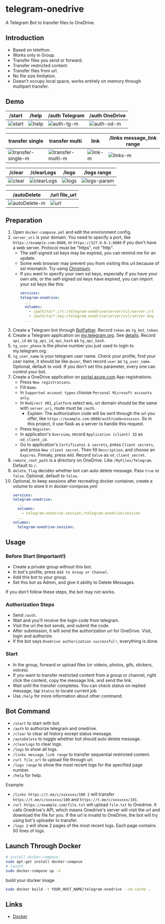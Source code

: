 # telegram-onedrive
A Telegram Bot to transfer files to OneDrive.

## Introduction
- Based on telethon.
- Works only in Group.
- Transfer files you send or forward.
- Transfer restricted content.
- Transfer files from url.
- No file size limitation.
- Doesn't occupy local space, works entirely on memory through multipart transfer.

## Demo
|/start|/help|/auth Telegram|/auth OneDrive|
|-|-|-|-|
|![start](https://github.com/hlf20010508/telegram-onedrive/assets/76218469/edd3f162-02fd-43c0-a6eb-46a7df890c0d)|![help](https://github.com/hlf20010508/telegram-onedrive/assets/76218469/821053dc-5983-431d-ae83-66d095ce2a4b)|![auth-tg-m](https://github.com/hlf20010508/telegram-onedrive/assets/76218469/4f35422d-cd92-4dac-ac8e-c63ead2db2cb)|![auth-od-m](https://github.com/hlf20010508/telegram-onedrive/assets/76218469/7dca129d-1d0f-49d3-9a88-eb2dc16956c0)|

|transfer single|transfer multi|link|/links message_link range|
|-|-|-|-|
|![transfer-single-m](https://github.com/hlf20010508/telegram-onedrive/assets/76218469/3c064e08-8051-4f4e-9896-5fca95fa707a)|![transfer-multi-m](https://github.com/hlf20010508/telegram-onedrive/assets/76218469/73f44d7d-e9cc-40fc-a7b1-547d04a5a0ec)|![link-m](https://github.com/hlf20010508/telegram-onedrive/assets/76218469/647f70d3-593c-4a12-bce3-462d6ae78aa5)|![links-m](https://github.com/hlf20010508/telegram-onedrive/assets/76218469/d862d200-9a1c-4642-88c8-610d5bddb49f)|

|/clear|/clearLogs|/logs|/logs range|
|-|-|-|-|
|![clear](https://github.com/hlf20010508/telegram-onedrive/assets/76218469/86485b4f-57b5-4a03-b74b-3bffd2800582)|![clearLogs](https://github.com/hlf20010508/telegram-onedrive/assets/76218469/f3a48b2a-12dc-4543-841e-bf76349f4a34)|![logs](https://github.com/hlf20010508/telegram-onedrive/assets/76218469/db07faa8-e8a9-4c4a-ae4f-bf1c88423280)|![logs-param](https://github.com/hlf20010508/telegram-onedrive/assets/76218469/b373456e-2525-45ba-9859-9580a8f93d72)|

|/autoDelete|/url file_url|
|-|-|
|![autoDelete-m](https://github.com/hlf20010508/telegram-onedrive/assets/76218469/ff564f9f-66b0-4296-afe4-e8e3cdf70428)|![url](https://github.com/hlf20010508/telegram-onedrive/assets/76218469/95994beb-815f-4e0f-a92c-69b5ffa19862)|

## Preparation
1. Open `docker-compose.yml` and edit the environment config.
2. `server_uri` is your domain. You need to specify a port, like `https://example.com:8080`, or `https://127.0.0.1:8080` if you don't have a web server. Protocol must be "https", not "http".
    - The self-signed ssl keys may be expired, you can remind me for an update.
    - Some web browser may prevent you from visiting this url because of ssl mismatch. Try using [Chromium](https://download-chromium.appspot.com).
    - If you want to specify your own ssl keys, especially if you have your own site, or the self-signed ssl keys have expired, you can import your ssl keys like this:
        ```docker-compose.yml
        services:
        telegram-onedrive:
          ...
          volumes:
            - /path/to/*.crt:/telegram-onedrive/server/ssl/server.crt
            - /path/to/*.key:/telegram-onedrive/server/ssl/server.key
          ...
        ```
3. Create a Telegram bot through [BotFather](https://t.me/BotFather). Record `token` as `tg_bot_token`.
4. Create a Telegram application on [my.telegram.org](https://my.telegram.org). See [details](https://docs.telethon.dev/en/stable/basic/signing-in.html). Record `api_id` as `tg_api_id`, `api_hash` as `tg_api_hash`.
5. `tg_user_phone` is the phone number you just used to login to my.telegram.org.
6. `tg_user_name` is your telegram user name. Check your profile, find your user name, it should be like `@user`, then record `user` as `tg_user_name`. Optional, default to void. If you don't set this parameter, every one can control your bot.
7. Create a OneDrive application on [portal.azure.com](https://portal.azure.com/#view/Microsoft_AAD_RegisteredApps/ApplicationsListBlade) App registrations.
    - Press `New registrations`.
    - Fill `Name`.
    - In `Supported account types` choose `Personal Microsoft accounts only`.
    - In `Redirect URI`, `platform` select `Web`, uri domain should be the same with `server_uri`, route must be `/auth`.
        - Explain: The authorization code will be sent through the uri you offer, like `https://example.com:8080/auth?code=xxxxxxx`. So in this project, it use flask as a server to handle this request.
    - Press `Register`.
    - In application's `Overview`, record `Application (client) ID` as `od_client_id`.
    - Go to application's `Certificates & secrets`, press `Client secrets`, and press `New client secret`. Then fill `Description`, and choose an `Expires`. Finnaly, press `Add`. Record `Value` as `od_client_secret`.
8. `remote_root_path` is a directory on OneDrive. Like `/MyFiles/Telegram`. Default to `/`.
9. `delete_flag` decides whether bot can auto delete message. Pass `true` or `false`. Optional, default to `false`.
10. Optional, to keep sessions after recreating docker container, create a volume to store it in docker-compose.yml:
    ```docker-compose.yml
    services:
    telegram-onedrive:
      ...
      volumes:
        - telegram-onedrive-session:/telegram-onedrive/session
      ...
    volumes:
      telegram-onedrive-session:
    ```

## Usage
### Before Start (Important!)
- Create a private group without this bot.
- In bot's profile, press `Add to Group or Channel`.
- Add this bot to your group.
- Set this bot as Admin, and give it ability to Delete Messages.

If you don't follow these steps, the bot may not works.

### Authorization Steps
- Send `/auth`.
- Wait and you'll receive the login code from telegram.
- Visit the uri the bot sends, and submit the code.
- After submission, it will send the authorization uri for OneDrive. Visit, login and authorize.
- If the bot says `Onedrive authorization successful!`, everything is done.

### Start
- In the group, forward or upload files (or videos, photos, gifs, stickers, voices).
- If you want to transfer restricted content from a group or channel, right click the content, copy the message link, and send the link.
- Wait until the transfer completes. You can check status on replied message, tap `Status` to locate current job.
- Use `/help` for more information about other command.

## Bot Command
- `/start` to start with bot.
- `/auth` to authorize telegram and onedrive.
- `/clear` to clear all history except status message.
- `/autoDelete` to toggle whether bot should auto delete message.
- `/clearLogs` to clear logs.
- `/logs` to show all logs.
- `/links message_link range` to transfer sequential restricted content.
- `/url file_url` to upload file through url.
- `/logs range` to show the most recent logs for the specified page number.
- `/help` for help.

Example:  
- `/links https://t.me/c/xxxxxxx/100 2` will transfer `https://t.me/c/xxxxxxx/100` and `https://t.me/c/xxxxxxx/101`.
- `/url https://example.com/file.txt` will upload `file.txt` to Onedrive. It calls Onedrive's API, which means Onedrive's server will visit the url and download the file for you. If the url is invalid to OneDrive, the bot will try using bot's uploader to transfer.
- `/logs 2` will show 2 pages of the most recent logs. Each page contains 50 lines of logs.

## Launch Through Docker
```sh
# install docker-compose
sudo apt-get install docker-compose
# launch
sudo docker-compose up -d
```

build your docker image
```sh
sudo docker build -t YOUR_HOST_NAME/telegram-onedrive --no-cache .
```

## Links
- [Docker](https://hub.docker.com/repository/docker/hlf01/telegram-onedrive)
